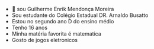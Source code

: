 - 👋 sou Guilherme Enrik Mendonça Moreira
- Sou estudante do Colégio Estadual DR. Arnaldo Busatto
- Estou no segundo ano D do ensino médio
- Tenho 16 anos 
- Minha matéria favorita é matematica
- Gosto de jogos eletronicos 
